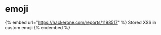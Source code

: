 # emoji

{% embed url="https://hackerone.com/reports/1198517" %}
Stored XSS in custom emoji
{% endembed %}

